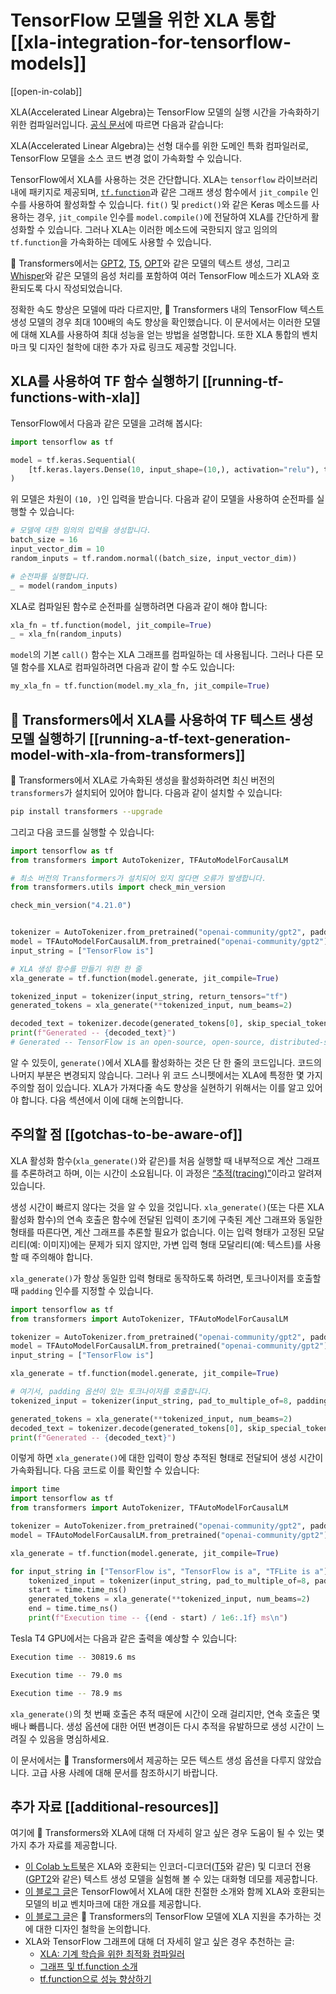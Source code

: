 <!--Copyright 2023 The HuggingFace Team. All rights reserved.

Licensed under the Apache License, Version 2.0 (the "License"); you may not use this file except in compliance with
the License. You may obtain a copy of the License at

http://www.apache.org/licenses/LICENSE-2.0

Unless required by applicable law or agreed to in writing, software distributed under the License is distributed on
an "AS IS" BASIS, WITHOUT WARRANTIES OR CONDITIONS OF ANY KIND, either express or implied. See the License for the
specific language governing permissions and limitations under the License.

⚠️ Note that this file is in Markdown but contain specific syntax for our doc-builder (similar to MDX) that may not be
rendered properly in your Markdown viewer.

-->

# TensorFlow 모델을 위한 XLA 통합 [[xla-integration-for-tensorflow-models]]

[[open-in-colab]]

XLA(Accelerated Linear Algebra)는 TensorFlow 모델의 실행 시간을 가속화하기 위한 컴파일러입니다. [공식 문서](https://www.tensorflow.org/xla)에 따르면 다음과 같습니다:

XLA(Accelerated Linear Algebra)는 선형 대수를 위한 도메인 특화 컴파일러로, TensorFlow 모델을 소스 코드 변경 없이 가속화할 수 있습니다.

TensorFlow에서 XLA를 사용하는 것은 간단합니다. XLA는 `tensorflow` 라이브러리 내에 패키지로 제공되며, [`tf.function`](https://www.tensorflow.org/guide/intro_to_graphs)과 같은 그래프 생성 함수에서 `jit_compile` 인수를 사용하여 활성화할 수 있습니다. `fit()` 및 `predict()`와 같은 Keras 메소드를 사용하는 경우, `jit_compile` 인수를 `model.compile()`에 전달하여 XLA를 간단하게 활성화할 수 있습니다. 그러나 XLA는 이러한 메소드에 국한되지 않고 임의의 `tf.function`을 가속화하는 데에도 사용할 수 있습니다.

🤗 Transformers에서는 [GPT2](https://hf-mirror.com/docs/transformers/model_doc/gpt2), [T5](https://hf-mirror.com/docs/transformers/model_doc/t5), [OPT](https://hf-mirror.com/docs/transformers/model_doc/opt)와 같은 모델의 텍스트 생성, 그리고 [Whisper](https://hf-mirror.com/docs/transformers/model_doc/whisper)와 같은 모델의 음성 처리를 포함하여 여러 TensorFlow 메소드가 XLA와 호환되도록 다시 작성되었습니다.

정확한 속도 향상은 모델에 따라 다르지만, 🤗 Transformers 내의 TensorFlow 텍스트 생성 모델의 경우 최대 100배의 속도 향상을 확인했습니다. 이 문서에서는 이러한 모델에 대해 XLA를 사용하여 최대 성능을 얻는 방법을 설명합니다. 또한 XLA 통합의 벤치마크 및 디자인 철학에 대한 추가 자료 링크도 제공할 것입니다.

## XLA를 사용하여 TF 함수 실행하기 [[running-tf-functions-with-xla]]

TensorFlow에서 다음과 같은 모델을 고려해 봅시다:

```py
import tensorflow as tf

model = tf.keras.Sequential(
    [tf.keras.layers.Dense(10, input_shape=(10,), activation="relu"), tf.keras.layers.Dense(5, activation="softmax")]
)
```

위 모델은 차원이 `(10, )`인 입력을 받습니다. 다음과 같이 모델을 사용하여 순전파를 실행할 수 있습니다:

```py
# 모델에 대한 임의의 입력을 생성합니다.
batch_size = 16
input_vector_dim = 10
random_inputs = tf.random.normal((batch_size, input_vector_dim))

# 순전파를 실행합니다.
_ = model(random_inputs)
```

XLA로 컴파일된 함수로 순전파를 실행하려면 다음과 같이 해야 합니다:

```py
xla_fn = tf.function(model, jit_compile=True)
_ = xla_fn(random_inputs)
```

`model`의 기본 `call()` 함수는 XLA 그래프를 컴파일하는 데 사용됩니다. 그러나 다른 모델 함수를 XLA로 컴파일하려면 다음과 같이 할 수도 있습니다:

```py
my_xla_fn = tf.function(model.my_xla_fn, jit_compile=True)
```

## 🤗 Transformers에서 XLA를 사용하여 TF 텍스트 생성 모델 실행하기 [[running-a-tf-text-generation-model-with-xla-from-transformers]]

🤗 Transformers에서 XLA로 가속화된 생성을 활성화하려면 최신 버전의 `transformers`가 설치되어 있어야 합니다. 다음과 같이 설치할 수 있습니다:

```bash
pip install transformers --upgrade
```

그리고 다음 코드를 실행할 수 있습니다:

```py
import tensorflow as tf
from transformers import AutoTokenizer, TFAutoModelForCausalLM

# 최소 버전의 Transformers가 설치되어 있지 않다면 오류가 발생합니다.
from transformers.utils import check_min_version

check_min_version("4.21.0")


tokenizer = AutoTokenizer.from_pretrained("openai-community/gpt2", padding_side="left", pad_token="</s>")
model = TFAutoModelForCausalLM.from_pretrained("openai-community/gpt2")
input_string = ["TensorFlow is"]

# XLA 생성 함수를 만들기 위한 한 줄
xla_generate = tf.function(model.generate, jit_compile=True)

tokenized_input = tokenizer(input_string, return_tensors="tf")
generated_tokens = xla_generate(**tokenized_input, num_beams=2)

decoded_text = tokenizer.decode(generated_tokens[0], skip_special_tokens=True)
print(f"Generated -- {decoded_text}")
# Generated -- TensorFlow is an open-source, open-source, distributed-source application # framework for the
```

알 수 있듯이, `generate()`에서 XLA를 활성화하는 것은 단 한 줄의 코드입니다. 코드의 나머지 부분은 변경되지 않습니다. 그러나 위 코드 스니펫에서는 XLA에 특정한 몇 가지 주의할 점이 있습니다. XLA가 가져다줄 속도 향상을 실현하기 위해서는 이를 알고 있어야 합니다. 다음 섹션에서 이에 대해 논의합니다.

## 주의할 점 [[gotchas-to-be-aware-of]]

XLA 활성화 함수(`xla_generate()`와 같은)를 처음 실행할 때 내부적으로 계산 그래프를 추론하려고 하며, 이는 시간이 소요됩니다. 이 과정은 [“추적(tracing)”](https://www.tensorflow.org/guide/intro_to_graphs#when_is_a_function_tracing)이라고 알려져 있습니다.

생성 시간이 빠르지 않다는 것을 알 수 있을 것입니다. `xla_generate()`(또는 다른 XLA 활성화 함수)의 연속 호출은 함수에 전달된 입력이 초기에 구축된 계산 그래프와 동일한 형태를 따른다면, 계산 그래프를 추론할 필요가 없습니다. 이는 입력 형태가 고정된 모달리티(예: 이미지)에는 문제가 되지 않지만, 가변 입력 형태 모달리티(예: 텍스트)를 사용할 때 주의해야 합니다.

`xla_generate()`가 항상 동일한 입력 형태로 동작하도록 하려면, 토크나이저를 호출할 때 `padding` 인수를 지정할 수 있습니다.

```py
import tensorflow as tf
from transformers import AutoTokenizer, TFAutoModelForCausalLM

tokenizer = AutoTokenizer.from_pretrained("openai-community/gpt2", padding_side="left", pad_token="</s>")
model = TFAutoModelForCausalLM.from_pretrained("openai-community/gpt2")
input_string = ["TensorFlow is"]

xla_generate = tf.function(model.generate, jit_compile=True)

# 여기서, padding 옵션이 있는 토크나이저를 호출합니다.
tokenized_input = tokenizer(input_string, pad_to_multiple_of=8, padding=True, return_tensors="tf")

generated_tokens = xla_generate(**tokenized_input, num_beams=2)
decoded_text = tokenizer.decode(generated_tokens[0], skip_special_tokens=True)
print(f"Generated -- {decoded_text}")
```

이렇게 하면 `xla_generate()`에 대한 입력이 항상 추적된 형태로 전달되어 생성 시간이 가속화됩니다. 다음 코드로 이를 확인할 수 있습니다:

```py
import time
import tensorflow as tf
from transformers import AutoTokenizer, TFAutoModelForCausalLM

tokenizer = AutoTokenizer.from_pretrained("openai-community/gpt2", padding_side="left", pad_token="</s>")
model = TFAutoModelForCausalLM.from_pretrained("openai-community/gpt2")

xla_generate = tf.function(model.generate, jit_compile=True)

for input_string in ["TensorFlow is", "TensorFlow is a", "TFLite is a"]:
    tokenized_input = tokenizer(input_string, pad_to_multiple_of=8, padding=True, return_tensors="tf")
    start = time.time_ns()
    generated_tokens = xla_generate(**tokenized_input, num_beams=2)
    end = time.time_ns()
    print(f"Execution time -- {(end - start) / 1e6:.1f} ms\n")
```

Tesla T4 GPU에서는 다음과 같은 출력을 예상할 수 있습니다:

```bash
Execution time -- 30819.6 ms

Execution time -- 79.0 ms

Execution time -- 78.9 ms
```
`xla_generate()`의 첫 번째 호출은 추적 때문에 시간이 오래 걸리지만, 연속 호출은 몇 배나 빠릅니다. 생성 옵션에 대한 어떤 변경이든 다시 추적을 유발하므로 생성 시간이 느려질 수 있음을 명심하세요.

이 문서에서는 🤗 Transformers에서 제공하는 모든 텍스트 생성 옵션을 다루지 않았습니다. 고급 사용 사례에 대해 문서를 참조하시기 바랍니다.

## 추가 자료 [[additional-resources]]

여기에 🤗 Transformers와 XLA에 대해 더 자세히 알고 싶은 경우 도움이 될 수 있는 몇 가지 추가 자료를 제공합니다. 
 
* [이 Colab 노트북](https://colab.research.google.com/github/huggingface/blog/blob/main/notebooks/91_tf_xla_generate.ipynb)은 XLA와 호환되는 인코더-디코더([T5](https://hf-mirror.com/docs/transformers/model_doc/t5)와 같은) 및 디코더 전용([GPT2](https://hf-mirror.com/docs/transformers/model_doc/gpt2)와 같은) 텍스트 생성 모델을 실험해 볼 수 있는 대화형 데모를 제공합니다.
* [이 블로그 글](https://hf-mirror.com/blog/tf-xla-generate)은 TensorFlow에서 XLA에 대한 친절한 소개와 함께 XLA와 호환되는 모델의 비교 벤치마크에 대한 개요를 제공합니다.
* [이 블로그 글](https://blog.tensorflow.org/2022/11/how-hugging-face-improved-text-generation-performance-with-xla.html)은 🤗 Transformers의 TensorFlow 모델에 XLA 지원을 추가하는 것에 대한 디자인 철학을 논의합니다.
* XLA와 TensorFlow 그래프에 대해 더 자세히 알고 싶은 경우 추천하는 글:
    * [XLA: 기계 학습을 위한 최적화 컴파일러](https://www.tensorflow.org/xla)
    * [그래프 및 tf.function 소개](https://www.tensorflow.org/guide/intro_to_graphs)
    * [tf.function으로 성능 향상하기](https://www.tensorflow.org/guide/function) 